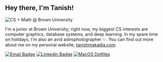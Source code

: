 ## Hey there, I'm Tanish!

![CS + Math @ Brown University](https://img.shields.io/badge/CS%20%2B%20Math-Brown%20University-blue?style=for-the-badge&labelColor=white&color=4e3629) 

I'm a junior at Brown University; right now, my biggest CS interests are computer graphics, database systems, and deep learning. In my spare time on holidays, I'm also an avid astrophotographer ✨. You can find out more about me on my personal website, [tanishmakadia.com](https://tanishmakadia.com).

[![Email Badge](https://img.shields.io/badge/Email-ea4336?style=flat-square&logo=gmail&logoColor=white)](mailto:tanish_makadia@brown.edu) [![Linkedin Badge](https://img.shields.io/badge/-LinkedIn-0474b3?style=flat-square&logo=Linkedin&logoColor=white)](https://linkedin.com/in/tanish-makadia) [![MacOS Dotfiles](https://img.shields.io/badge/macOS%20dotfiles-3f3f46?style=flat-square&logo=apple&logoColor=white)](https://github.com/starboi-63/dotfiles) 

<!--
**starboi-63/starboi-63** is a ✨ _special_ ✨ repository because its `README.md` (this file) appears on your GitHub profile.

Here are some ideas to get you started:

- 🔭 I’m currently working on ...
- 🌱 I’m currently learning ...
- 👯 I’m looking to collaborate on ...
- 🤔 I’m looking for help with ...
- 💬 Ask me about ...
- 📫 How to reach me: ...
- 😄 Pronouns: ...
- ⚡ Fun fact: ...
-->
